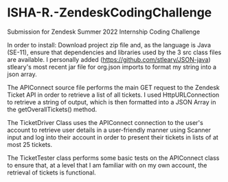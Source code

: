 # ISHA-R.-ZendeskCodingChallenge
Submission for Zendesk Summer 2022 Internship Coding Challenge



In order to install:
Download project zip file and, as the language is Java (SE-11), ensure that dependencies and libraries used by the 3 src class files are available. 
I personally added (https://github.com/stleary/JSON-java) stleary's most recent jar file for org.json imports to format my string into a json array.

The APIConnect source file performs the main GET request to the Zendesk Ticket API in order to retrieve a list of all tickets. I used HttpURLConnection to 
retrieve a string of output, which is then formatted into a JSON Array in the getOverallTickets() method.

The TicketDriver Class uses the APIConnect connection to the user's account to retrieve user details in a user-friendly manner using Scanner input and log 
into their account in order to present their tickets in lists of at most 25 tickets.

The TicketTester class performs some basic tests on the APIConnect class to ensure that, at a level that I am familiar with on my own account, the retrieval 
of tickets is functional.
